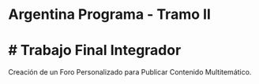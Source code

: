 # Argentina Programa - Tramo II

# # Trabajo Final Integrador 

Creación de un Foro Personalizado para Publicar Contenido Multitemático.